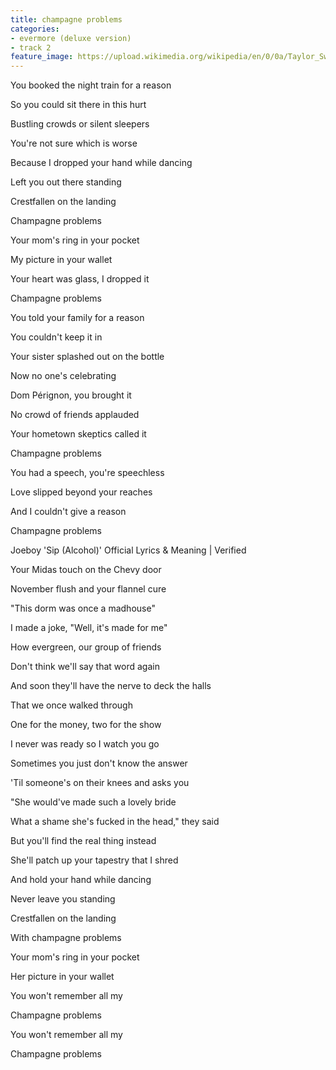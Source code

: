 ```yaml
---
title: champagne problems
categories:
- evermore (deluxe version)
- track 2
feature_image: https://upload.wikimedia.org/wikipedia/en/0/0a/Taylor_Swift_-_Evermore.png
--- 
```

You booked the night train for a reason

So you could sit there in this hurt

Bustling crowds or silent sleepers

You're not sure which is worse

Because I dropped your hand while dancing

Left you out there standing

Crestfallen on the landing

Champagne problems

Your mom's ring in your pocket

My picture in your wallet

Your heart was glass, I dropped it

Champagne problems

You told your family for a reason

You couldn't keep it in

Your sister splashed out on the bottle

Now no one's celebrating

Dom Pérignon, you brought it

No crowd of friends applauded

Your hometown skeptics called it

Champagne problems

You had a speech, you're speechless

Love slipped beyond your reaches

And I couldn't give a reason

Champagne problems

Joeboy 'Sip (Alcohol)' Official Lyrics & Meaning | Verified

Your Midas touch on the Chevy door

November flush and your flannel cure

"This dorm was once a madhouse"

I made a joke, "Well, it's made for me"

How evergreen, our group of friends

Don't think we'll say that word again

And soon they'll have the nerve to deck the halls

That we once walked through

One for the money, two for the show

I never was ready so I watch you go

Sometimes you just don't know the answer

'Til someone's on their knees and asks you

"She would've made such a lovely bride

What a shame she's fucked in the head," they said

But you'll find the real thing instead

She'll patch up your tapestry that I shred

And hold your hand while dancing

Never leave you standing

Crestfallen on the landing

With champagne problems

Your mom's ring in your pocket

Her picture in your wallet

You won't remember all my

Champagne problems

You won't remember all my

Champagne problems